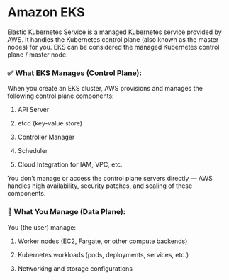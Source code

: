 <h1>Amazon EKS</h1>

Elastic Kubernetes Service is a managed Kubernetes service provided by AWS. It handles the Kubernetes control plane (also known as the master nodes) for you.
EKS can be considered the managed Kubernetes control plane / master node.

<h3>✅ What EKS Manages (Control Plane): </h3>
When you create an EKS cluster, AWS provisions and manages the following control plane components:

1. API Server

2. etcd (key-value store)

3. Controller Manager

4. Scheduler

5. Cloud Integration for IAM, VPC, etc.

You don’t manage or access the control plane servers directly — AWS handles high availability, security patches, and scaling of these components.

<h3>🔸 What You Manage (Data Plane):</h3>

You (the user) manage:

1. Worker nodes (EC2, Fargate, or other compute backends)

2. Kubernetes workloads (pods, deployments, services, etc.)

3. Networking and storage configurations
